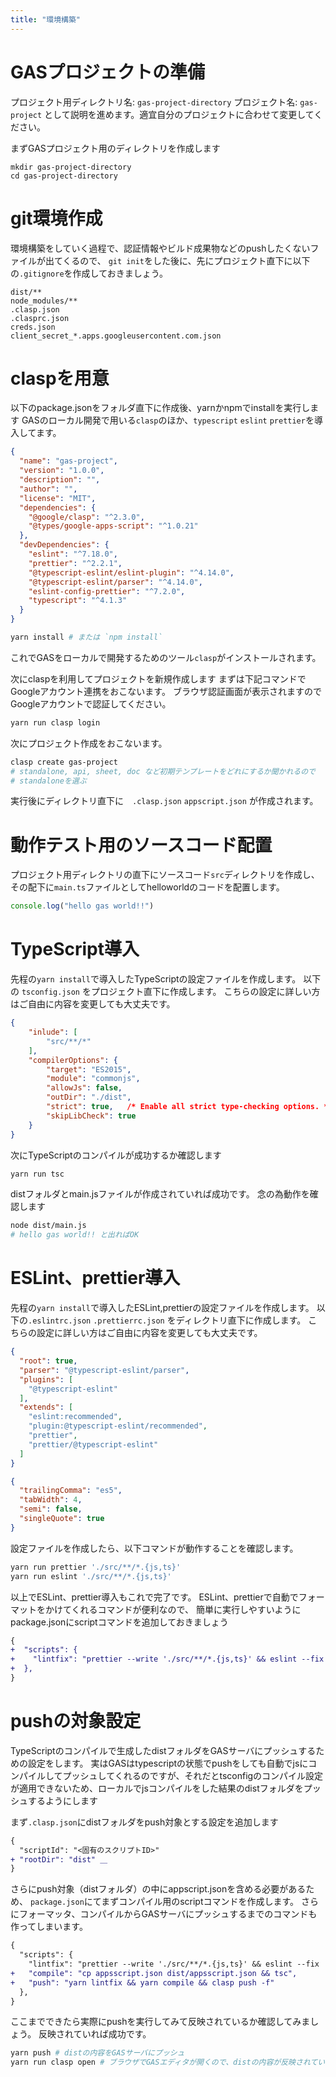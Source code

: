 ```yaml
---
title: "環境構築"
---
```

# GASプロジェクトの準備
プロジェクト用ディレクトリ名: `gas-project-directory`
プロジェクト名: `gas-project`
として説明を進めます。適宜自分のプロジェクトに合わせて変更してください。

まずGASプロジェクト用のディレクトリを作成します
```shell
mkdir gas-project-directory
cd gas-project-directory
```

# git環境作成
環境構築をしていく過程で、認証情報やビルド成果物などのpushしたくないファイルが出てくるので、
`git init`をした後に、先にプロジェクト直下に以下の`.gitignore`を作成しておきましょう。
```gitignore:.gitgnore
dist/**
node_modules/**
.clasp.json
.clasprc.json
creds.json
client_secret_*.apps.googleusercontent.com.json
```

# claspを用意
以下のpackage.jsonをフォルダ直下に作成後、yarnかnpmでinstallを実行します
GASのローカル開発で用いる`clasp`のほか、`typescript` `eslint` `prettier`を導入してます。

```json:gas-project-directory/package.json
{
  "name": "gas-project",
  "version": "1.0.0",
  "description": "",
  "author": "",
  "license": "MIT",
  "dependencies": {
    "@google/clasp": "^2.3.0",
    "@types/google-apps-script": "^1.0.21"
  },
  "devDependencies": {
    "eslint": "^7.18.0",
    "prettier": "^2.2.1",
    "@typescript-eslint/eslint-plugin": "^4.14.0",
    "@typescript-eslint/parser": "^4.14.0",
    "eslint-config-prettier": "^7.2.0",
    "typescript": "^4.1.3"
  }
}
```
```sh
yarn install # または `npm install`
```

これでGASをローカルで開発するためのツール`clasp`がインストールされます。

次にclaspを利用してプロジェクトを新規作成します
まずは下記コマンドでGoogleアカウント連携をおこないます。
ブラウザ認証画面が表示されますのでGoogleアカウントで認証してください。
```sh
yarn run clasp login 
```

次にプロジェクト作成をおこないます。
```sh
clasp create gas-project
# standalone, api, sheet, doc など初期テンプレートをどれにするか聞かれるので
# standaloneを選ぶ
```
実行後にディレクトリ直下に　`.clasp.json` `appscript.json` が作成されます。


# 動作テスト用のソースコード配置
プロジェクト用ディレクトリの直下にソースコード`src`ディレクトリを作成し、
その配下に`main.ts`ファイルとしてhelloworldのコードを配置します。
```ts:src/main.ts
console.log("hello gas world!!")
```


# TypeScript導入
先程の`yarn install`で導入したTypeScriptの設定ファイルを作成します。
以下の `tsconfig.json` をプロジェクト直下に作成します。
こちらの設定に詳しい方はご自由に内容を変更しても大丈夫です。

```json:tsconfig.json
{
    "inlude": [
        "src/**/*"
    ],
    "compilerOptions": {
        "target": "ES2015",
        "module": "commonjs",
        "allowJs": false,
        "outDir": "./dist",
        "strict": true,   /* Enable all strict type-checking options. */
        "skipLibCheck": true
    }
}
```

次にTypeScriptのコンパイルが成功するか確認します
```sh
yarn run tsc
```
distフォルダとmain.jsファイルが作成されていれば成功です。
念の為動作を確認します
```sh
node dist/main.js
# hello gas world!! と出ればOK
```

# ESLint、prettier導入
先程の`yarn install`で導入したESLint,prettierの設定ファイルを作成します。
以下の`.eslintrc.json` `.prettierrc.json` をディレクトリ直下に作成します。
こちらの設定に詳しい方はご自由に内容を変更しても大丈夫です。

```json:.eslintrc.json
{
  "root": true,
  "parser": "@typescript-eslint/parser",
  "plugins": [
    "@typescript-eslint"
  ],
  "extends": [
    "eslint:recommended",
    "plugin:@typescript-eslint/recommended",
    "prettier",
    "prettier/@typescript-eslint"
  ]
}
```
```json:.prettierrc.json
{
  "trailingComma": "es5",
  "tabWidth": 4,
  "semi": false,
  "singleQuote": true
}
```

設定ファイルを作成したら、以下コマンドが動作することを確認します。
```sh
yarn run prettier './src/**/*.{js,ts}'
yarn run eslint './src/**/*.{js,ts}'
```

以上でESLint、prettier導入もこれで完了です。
ESLint、prettierで自動でフォーマットをかけてくれるコマンドが便利なので、
簡単に実行しやすいようにpackage.jsonにscriptコマンドを追加しておきましょう
```diff json:package.json
{
+  "scripts": {
+    "lintfix": "prettier --write './src/**/*.{js,ts}' && eslint --fix './src/**/*.{js,ts}'",
+  },
}
```

# pushの対象設定
TypeScriptのコンパイルで生成したdistフォルダをGASサーバにプッシュするための設定をします。
実はGASはtypescriptの状態でpushをしても自動でjsにコンパイルしてプッシュしてくれるのですが、それだとtsconfigのコンパイル設定が適用できないため、ローカルでjsコンパイルをした結果のdistフォルダをプッシュするようにします

まず`.clasp.json`にdistフォルダをpush対象とする設定を追加します
```diff json:.clasp.json
{
  "scriptId": "<固有のスクリプトID>"
+ "rootDir": "dist" ＿
}
```

さらにpush対象（distフォルダ）の中にappscript.jsonを含める必要があるため、
`package.json`にてまずコンパイル用のscriptコマンドを作成します。
さらにフォーマッタ、コンパイルからGASサーバにプッシュするまでのコマンドも作ってしまいます。
```diff json:package.json
{
  "scripts": {
    "lintfix": "prettier --write './src/**/*.{js,ts}' && eslint --fix './src/**/*.{js,ts}'",
+   "compile": "cp appsscript.json dist/appsscript.json && tsc",
+   "push": "yarn lintfix && yarn compile && clasp push -f"
  },
}
```

ここまでできたら実際にpushを実行してみて反映されているか確認してみましょう。
反映されていれば成功です。
```sh
yarn push # distの内容をGASサーバにプッシュ
yarn run clasp open # ブラウザでGASエディタが開くので、distの内容が反映されていることを確認
```